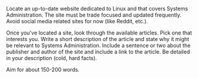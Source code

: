 Locate an up-to-date website dedicated to Linux and that covers Systems
Administration. The site must be trade focused and updated frequently. Avoid
social media related sites for now (like Reddit, etc.).

Once you've located a site, look through the available articles. Pick one that interests you. Write a short description of the article and state why it might be relevant to Systems Administration. Include a sentence or two about the publisher and author of the site and include a link to the article. Be detailed in your description (cold, hard facts).

Aim for about 150-200 words.
